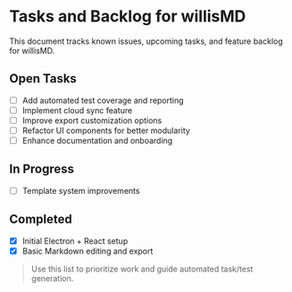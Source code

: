 # Tasks and Backlog for willisMD

This document tracks known issues, upcoming tasks, and feature backlog for willisMD.

## Open Tasks
- [ ] Add automated test coverage and reporting
- [ ] Implement cloud sync feature
- [ ] Improve export customization options
- [ ] Refactor UI components for better modularity
- [ ] Enhance documentation and onboarding

## In Progress
- [ ] Template system improvements

## Completed
- [x] Initial Electron + React setup
- [x] Basic Markdown editing and export

> Use this list to prioritize work and guide automated task/test generation.
